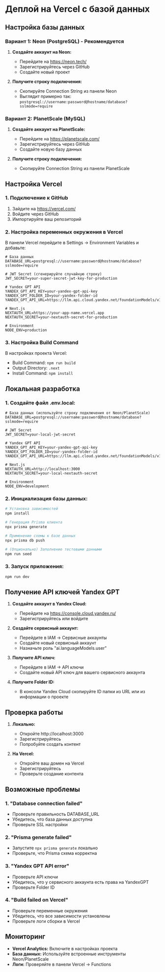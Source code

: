 # Деплой на Vercel с базой данных

## Настройка базы данных

### Вариант 1: Neon (PostgreSQL) - Рекомендуется

1. **Создайте аккаунт на Neon:**
   - Перейдите на https://neon.tech/
   - Зарегистрируйтесь через GitHub
   - Создайте новый проект

2. **Получите строку подключения:**
   - Скопируйте Connection String из панели Neon
   - Выглядит примерно так: `postgresql://username:password@hostname/database?sslmode=require`

### Вариант 2: PlanetScale (MySQL)

1. **Создайте аккаунт на PlanetScale:**
   - Перейдите на https://planetscale.com/
   - Зарегистрируйтесь через GitHub
   - Создайте новую базу данных

2. **Получите строку подключения:**
   - Скопируйте Connection String из панели PlanetScale

## Настройка Vercel

### 1. Подключение к GitHub

1. Зайдите на https://vercel.com/
2. Войдите через GitHub
3. Импортируйте ваш репозиторий

### 2. Настройка переменных окружения в Vercel

В панели Vercel перейдите в Settings → Environment Variables и добавьте:

```env
# База данных
DATABASE_URL=postgresql://username:password@hostname/database?sslmode=require

# JWT Secret (сгенерируйте случайную строку)
JWT_SECRET=your-super-secret-jwt-key-for-production

# Yandex GPT API
YANDEX_GPT_API_KEY=your-yandex-gpt-api-key
YANDEX_GPT_FOLDER_ID=your-yandex-folder-id
YANDEX_GPT_API_URL=https://llm.api.cloud.yandex.net/foundationModels/v1/completion

# Next.js
NEXTAUTH_URL=https://your-app-name.vercel.app
NEXTAUTH_SECRET=your-nextauth-secret-for-production

# Environment
NODE_ENV=production
```

### 3. Настройка Build Command

В настройках проекта Vercel:
- Build Command: `npm run build`
- Output Directory: `.next`
- Install Command: `npm install`

## Локальная разработка

### 1. Создайте файл .env.local:

```env
# База данных (используйте строку подключения от Neon/PlanetScale)
DATABASE_URL=postgresql://username:password@hostname/database?sslmode=require

# JWT Secret
JWT_SECRET=your-local-jwt-secret

# Yandex GPT API
YANDEX_GPT_API_KEY=your-yandex-gpt-api-key
YANDEX_GPT_FOLDER_ID=your-yandex-folder-id
YANDEX_GPT_API_URL=https://llm.api.cloud.yandex.net/foundationModels/v1/completion

# Next.js
NEXTAUTH_URL=http://localhost:3000
NEXTAUTH_SECRET=your-local-nextauth-secret

# Environment
NODE_ENV=development
```

### 2. Инициализация базы данных:

```bash
# Установка зависимостей
npm install

# Генерация Prisma клиента
npx prisma generate

# Применение схемы к базе данных
npx prisma db push

# (Опционально) Заполнение тестовыми данными
npm run seed
```

### 3. Запуск приложения:

```bash
npm run dev
```

## Получение API ключей Yandex GPT

1. **Создайте аккаунт в Yandex Cloud:**
   - Перейдите на https://console.cloud.yandex.ru/
   - Зарегистрируйтесь или войдите

2. **Создайте сервисный аккаунт:**
   - Перейдите в IAM → Сервисные аккаунты
   - Создайте новый сервисный аккаунт
   - Назначьте роль "ai.languageModels.user"

3. **Получите API ключ:**
   - Перейдите в IAM → API ключи
   - Создайте новый API ключ для вашего сервисного аккаунта

4. **Получите Folder ID:**
   - В консоли Yandex Cloud скопируйте ID папки из URL или из информации о проекте

## Проверка работы

1. **Локально:**
   - Откройте http://localhost:3000
   - Зарегистрируйтесь
   - Попробуйте создать контент

2. **На Vercel:**
   - Откройте ваш домен на Vercel
   - Зарегистрируйтесь
   - Проверьте создание контента

## Возможные проблемы

### 1. "Database connection failed"
- Проверьте правильность DATABASE_URL
- Убедитесь, что база данных доступна
- Проверьте SSL настройки

### 2. "Prisma generate failed"
- Запустите `npx prisma generate` локально
- Проверьте, что Prisma схема корректна

### 3. "Yandex GPT API error"
- Проверьте API ключи
- Убедитесь, что у сервисного аккаунта есть права на YandexGPT
- Проверьте Folder ID

### 4. "Build failed on Vercel"
- Проверьте переменные окружения
- Убедитесь, что все зависимости установлены
- Проверьте логи сборки в Vercel

## Мониторинг

- **Vercel Analytics:** Включите в настройках проекта
- **База данных:** Используйте встроенные инструменты Neon/PlanetScale
- **Логи:** Проверяйте в панели Vercel → Functions
